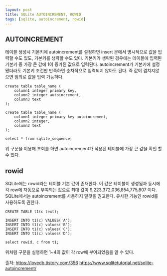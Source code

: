```yaml
---
layout: post
title: SQLite AUTOINCREMENT, ROWID
tags: [sqlite, autoincrement, rowid]
---
```


## AUTOINCREMENT
테이블 생성시 기본키에 autoincrement를 설정하면 insert 문에서 명시적으로 값을 입력할 수도 있도, 기본키를 생략할 수도 있다. 기본키가 생략된 경우에는 테이블에 입력된 기본키 중 가장 큰 값에 1이 증가된 값으로 입력된다. autoincrement가 기본키에 설정됐더라도 기본키 조건만 만족하면 순차적으로 입력되지 않아도 된다. 즉 값이 겹치지않으면 임의로 값을 입력 가능하다.

```
create table table_name (
	column1 integer primary key,
	column2 integer autoincrement,
	column3 text
);

create table table_name (
	column1 integer primary key autoincrement,
	column2 integer,
	column3 text
);
```

```
select * from sqlite_sequence; 
```
위 구문을 이용해 조회를 하면 autoincrement가 적용된 테이블에 가장 큰 값을 확인 할 수 있다.

## rowid
SQLite에는 rowid라는 테이블 기본 값이 존재한다. 이 값은 테이블이 생성됨과 동시에 각 row에 자동으로 부여되는 값으로 최대 값이 9,223,372,036,854,775,807 이다. SQLite에서는 autoincrement를 사용하지 말것을 권고한다. 유사한 기능인 rowid를 사용하도록 권한다.

```
CREATE TABLE t1(c text);

INSERT INTO t1(c) VALUES('A');
INSERT INTO t1(c) values('B');
INSERT INTO t1(c) values('C');
INSERT INTO t1(c) values('D');

select rowid, c from t1;
```
위처럼 구문을 실행하면 1~4의 값이 각 row에 부여되었음을 알 수 있다. 


출처: https://lovedb.tistory.com/356
  https://www.sqlitetutorial.net/sqlite-autoincrement/
